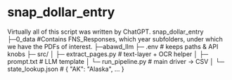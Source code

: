 # snap_dollar_entry
Virtually all of this script was written by ChatGPT.
snap_dollar_entry
├─0_data #Contains FNS_Responses, which year subfolders, under which we have the PDFs of interest.
├─abawd_llm
    ├─ .env                  # keeps paths & API knobs
    ├─ src/
    │   ├─ extract_pages.py  # text-layer + OCR helper
    │   ├─ prompt.txt        # LLM template
    │   └─ run_pipeline.py   # main driver → CSV
    │   └─ state_lookup.json # { "AK": "Alaska", … }
    